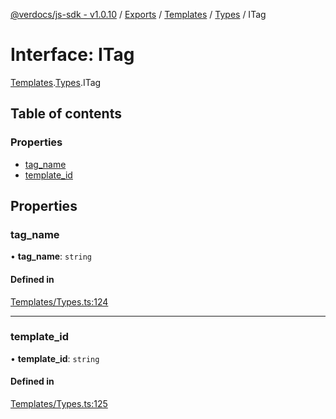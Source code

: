 [@verdocs/js-sdk - v1.0.10](../README.md) / [Exports](../modules.md) / [Templates](../modules/Templates.md) / [Types](../modules/Templates.Types.md) / ITag

# Interface: ITag

[Templates](../modules/Templates.md).[Types](../modules/Templates.Types.md).ITag

## Table of contents

### Properties

- [tag_name](Templates.Types.ITag.md#tag_name)
- [template_id](Templates.Types.ITag.md#template_id)

## Properties

### tag\_name

• **tag\_name**: `string`

#### Defined in

[Templates/Types.ts:124](https://github.com/Verdocs/js-sdk/blob/main/src/Templates/Types.ts#L124)

___

### template\_id

• **template\_id**: `string`

#### Defined in

[Templates/Types.ts:125](https://github.com/Verdocs/js-sdk/blob/main/src/Templates/Types.ts#L125)
